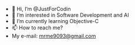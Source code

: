 - 👋 Hi, I’m @JustForCodin
- 👀 I’m interested in Software Development and AI
- 🌱 I’m currently learning Objective-C
- 📫 How to reach me? 
- My e-mail: mrme9093@gmail.com

<!---
JustForCodin/JustForCodin is a ✨ special ✨ repository because its `README.md` (this file) appears on your GitHub profile.
You can click the Preview link to take a look at your changes.
--->

